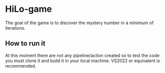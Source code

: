 # HiLo-game
The goal of the game is to discover the mystery number in a minimum of iterations.

## How to run it
At this moment there are not any pipeline/action created so to test the code you must clone it and build it in your local machine.
VS2022 or equivalent is recommended.

